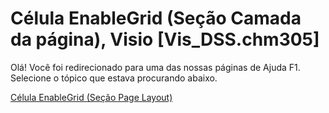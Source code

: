 
# Célula EnableGrid (Seção Camada da página), Visio [Vis_DSS.chm305]

Olá! Você foi redirecionado para uma das nossas páginas de Ajuda F1. Selecione o tópico que estava procurando abaixo.

[Célula EnableGrid (Seção Page Layout)](http://msdn.microsoft.com/library/bfea4ef4-1b30-eb22-215d-3b9b73098da9%28Office.15%29.aspx)
